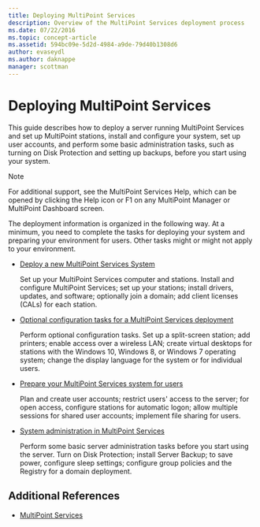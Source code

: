```yaml
---
title: Deploying MultiPoint Services
description: Overview of the MultiPoint Services deployment process
ms.date: 07/22/2016
ms.topic: concept-article
ms.assetid: 594bc09e-5d2d-4984-a9de-79d40b1308d6
author: evaseydl
ms.author: daknappe
manager: scottman
---
```


# Deploying MultiPoint Services

This guide describes how to deploy a server running MultiPoint Services and set up MultiPoint stations, install and configure your system, set up user accounts, and perform some basic administration tasks, such as turning on Disk Protection and setting up backups, before you start using your system.

> [!NOTE]
> For additional support, see the MultiPoint Services Help, which can be opened by clicking the Help icon or F1 on any MultiPoint Manager or MultiPoint Dashboard screen.

The deployment information is organized in the following way. At a minimum, you need to complete the tasks for deploying your system and preparing your environment for users. Other tasks might or might not apply to your environment.
-   [Deploy a new MultiPoint Services System](Deploy-a-new-MultiPoint-services-system.md)

    Set up your MultiPoint Services computer and stations. Install and configure MultiPoint Services; set up your stations; install drivers, updates, and software; optionally join a domain; add client licenses (CALs) for each station.

-   [Optional configuration tasks for a MultiPoint Services deployment](Optional-configuration-tasks-for-a-MultiPoint-services-deployment.md)

    Perform optional configuration tasks. Set up a split-screen station; add printers; enable access over a wireless LAN; create virtual desktops for stations with the Windows 10, Windows 8, or Windows 7 operating system; change the display language for the system or for individual users.

-   [Prepare your MultiPoint Services system for users](Prepare-your-MultiPoint-services-system-for-users.md)

    Plan and create user accounts; restrict users' access to the server; for open access, configure stations for automatic logon; allow multiple sessions for shared user accounts; implement file sharing for users.

-   [System administration in MultiPoint Services](System-administration-in-MultiPoint-services.md)

    Perform some basic server administration tasks before you start using the server. Turn on Disk Protection; install Server Backup; to save power, configure sleep settings; configure group policies and the Registry for a domain deployment.

## Additional References

- [MultiPoint Services](MultiPoint-Services.md)
